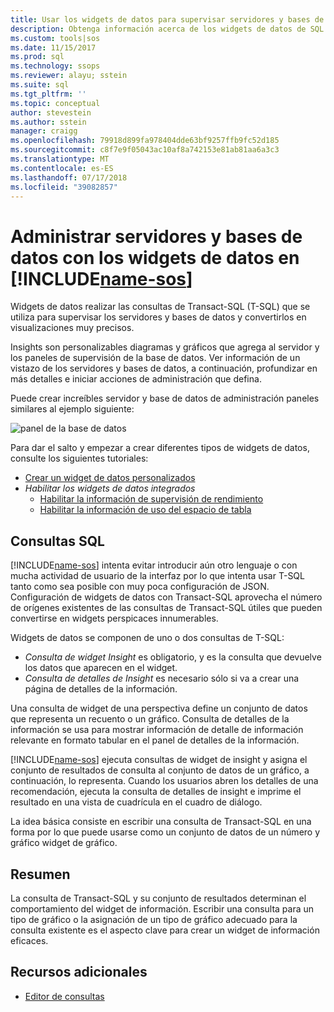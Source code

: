 ```yaml
---
title: Usar los widgets de datos para supervisar servidores y bases de datos de SQL Operations Studio (versión preliminar) | Microsoft Docs
description: Obtenga información acerca de los widgets de datos de SQL Operations Studio (versión preliminar).
ms.custom: tools|sos
ms.date: 11/15/2017
ms.prod: sql
ms.technology: ssops
ms.reviewer: alayu; sstein
ms.suite: sql
ms.tgt_pltfrm: ''
ms.topic: conceptual
author: stevestein
ms.author: sstein
manager: craigg
ms.openlocfilehash: 79918d899fa978404dde63bf9257ffb9fc52d185
ms.sourcegitcommit: c8f7e9f05043ac10af8a742153e81ab81aa6a3c3
ms.translationtype: MT
ms.contentlocale: es-ES
ms.lasthandoff: 07/17/2018
ms.locfileid: "39082857"
---
```

# <a name="manage-servers-and-databases-with-insight-widgets-in-includename-sosincludesname-sos-shortmd"></a>Administrar servidores y bases de datos con los widgets de datos en [!INCLUDE[name-sos](../includes/name-sos-short.md)]

Widgets de datos realizar las consultas de Transact-SQL (T-SQL) que se utiliza para supervisar los servidores y bases de datos y convertirlos en visualizaciones muy precisos. 

Insights son personalizables diagramas y gráficos que agrega al servidor y los paneles de supervisión de la base de datos. Ver información de un vistazo de los servidores y bases de datos, a continuación, profundizar en más detalles e iniciar acciones de administración que defina. 

Puede crear increíbles servidor y base de datos de administración paneles similares al ejemplo siguiente:

![panel de la base de datos](media/insight-widgets/database-dashboard.png)


Para dar el salto y empezar a crear diferentes tipos de widgets de datos, consulte los siguientes tutoriales:

- [Crear un widget de datos personalizados](tutorial-build-custom-insight-sql-server.md)
- *Habilitar los widgets de datos integrados*
   - [Habilitar la información de supervisión de rendimiento](tutorial-qds-sql-server.md)
   - [Habilitar la información de uso del espacio de tabla](tutorial-table-space-sql-server.md)


## <a name="sql-queries"></a>Consultas SQL 

[!INCLUDE[name-sos](../includes/name-sos-short.md)] intenta evitar introducir aún otro lenguaje o con mucha actividad de usuario de la interfaz por lo que intenta usar T-SQL tanto como sea posible con muy poca configuración de JSON. Configuración de widgets de datos con Transact-SQL aprovecha el número de orígenes existentes de las consultas de Transact-SQL útiles que pueden convertirse en widgets perspicaces innumerables.

Widgets de datos se componen de uno o dos consultas de T-SQL:
* *Consulta de widget Insight* es obligatorio, y es la consulta que devuelve los datos que aparecen en el widget.
* *Consulta de detalles de Insight* es necesario sólo si va a crear una página de detalles de la información.

Una consulta de widget de una perspectiva define un conjunto de datos que representa un recuento o un gráfico. Consulta de detalles de la información se usa para mostrar información de detalle de información relevante en formato tabular en el panel de detalles de la información. 

[!INCLUDE[name-sos](../includes/name-sos-short.md)] ejecuta consultas de widget de insight y asigna el conjunto de resultados de consulta al conjunto de datos de un gráfico, a continuación, lo representa. Cuando los usuarios abren los detalles de una recomendación, ejecuta la consulta de detalles de insight e imprime el resultado en una vista de cuadrícula en el cuadro de diálogo.

La idea básica consiste en escribir una consulta de Transact-SQL en una forma por lo que puede usarse como un conjunto de datos de un número y gráfico widget de gráfico. 

## <a name="summary"></a>Resumen

La consulta de Transact-SQL y su conjunto de resultados determinan el comportamiento del widget de información. Escribir una consulta para un tipo de gráfico o la asignación de un tipo de gráfico adecuado para la consulta existente es el aspecto clave para crear un widget de información eficaces.



## <a name="additional-resources"></a>Recursos adicionales
- [Editor de consultas](tutorial-sql-editor.md)

